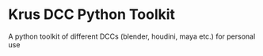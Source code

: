 # Krus DCC Python Toolkit
A python toolkit of different DCCs (blender, houdini, maya etc.) for personal use
